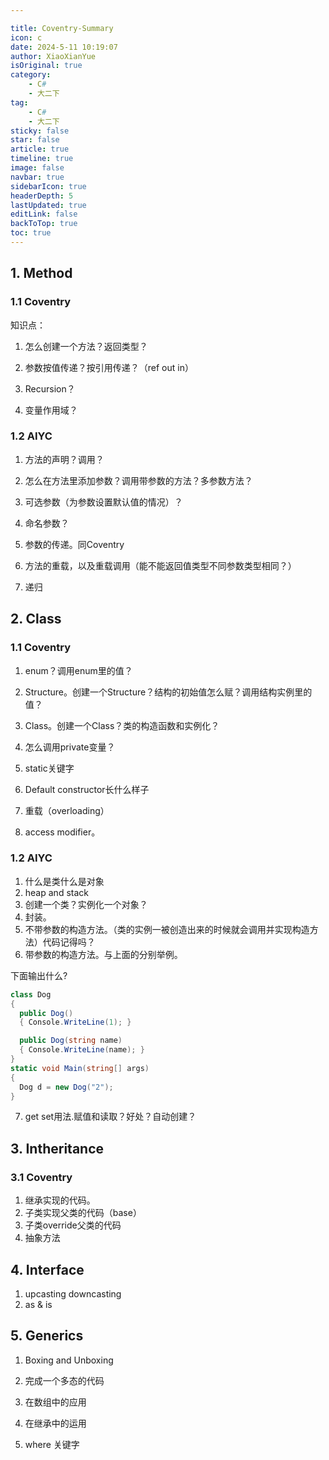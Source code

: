 ```yaml
---

title: Coventry-Summary
icon: c
date: 2024-5-11 10:19:07
author: XiaoXianYue
isOriginal: true
category: 
    - C#
    - 大二下
tag:
    - C#
    - 大二下
sticky: false
star: false
article: true
timeline: true
image: false
navbar: true
sidebarIcon: true
headerDepth: 5
lastUpdated: true
editLink: false
backToTop: true
toc: true
---
```


## 1. Method

### 1.1 Coventry

知识点：

1. 怎么创建一个方法？返回类型？

2. 参数按值传递？按引用传递？（ref out in）

3. Recursion？

4. 变量作用域？

### 1.2 AIYC

1. 方法的声明？调用？

2. 怎么在方法里添加参数？调用带参数的方法？多参数方法？

3. 可选参数（为参数设置默认值的情况）？

4. 命名参数？
5. 参数的传递。同Coventry
6. 方法的重载，以及重载调用（能不能返回值类型不同参数类型相同？）

7. 递归



## 2. Class

### 1.1 Coventry

1. enum？调用enum里的值？
2. Structure。创建一个Structure？结构的初始值怎么赋？调用结构实例里的值？

3. Class。创建一个Class？类的构造函数和实例化？
4. 怎么调用private变量？
5. static关键字
6. Default constructor长什么样子
7. 重载（overloading）
8. access modifier。

### 1.2 AIYC

1. 什么是类什么是对象
2. heap and stack
3. 创建一个类？实例化一个对象？
4. 封装。
5. 不带参数的构造方法。（类的实例一被创造出来的时候就会调用并实现构造方法）代码记得吗？
6. 带参数的构造方法。与上面的分别举例。

下面输出什么?

```csharp
class Dog
{
  public Dog()
  { Console.WriteLine(1); }

  public Dog(string name)
  { Console.WriteLine(name); }
}
static void Main(string[] args)
{
  Dog d = new Dog("2");
}
```

7. get set用法.赋值和读取？好处？自动创建？



## 3. Intheritance

### 3.1 Coventry

1. 继承实现的代码。
2. 子类实现父类的代码（base）
3. 子类override父类的代码
4. 抽象方法



## 4. Interface

1. upcasting downcasting
2. as & is

## 5. Generics

1. Boxing and Unboxing

2. 完成一个多态的代码
3. 在数组中的应用
4. 在继承中的运用

5. where 关键字

    







